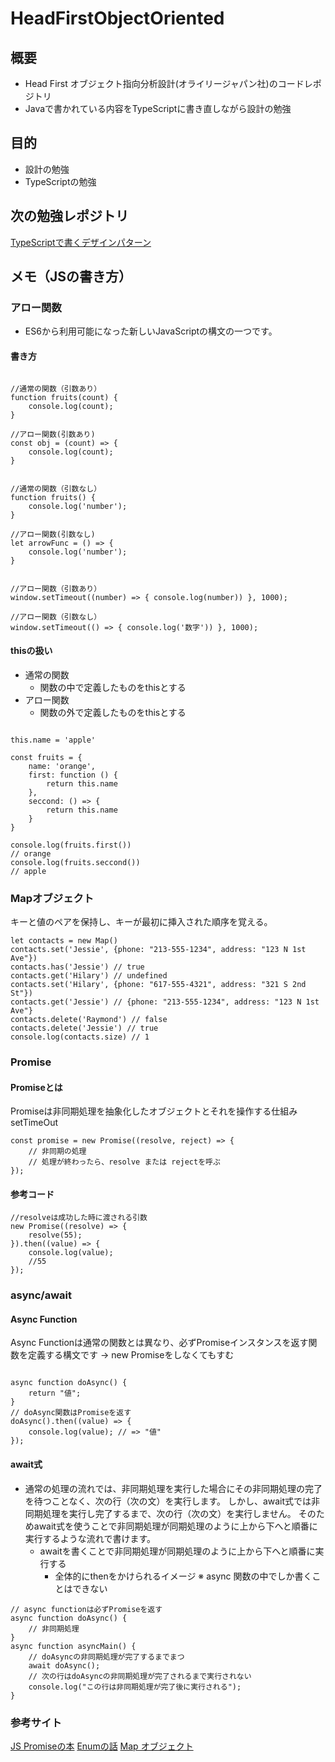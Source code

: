 # HeadFirstObjectOriented

## 概要
 + Head First オブジェクト指向分析設計(オライリージャパン社)のコードレポジトリ
  + Javaで書かれている内容をTypeScriptに書き直しながら設計の勉強

## 目的
 + 設計の勉強
 + TypeScriptの勉強

## 次の勉強レポジトリ

<a href="https://github.com/Nash-BETA/HeadFirstDesignPatterns">TypeScriptで書くデザインパターン</a>

## メモ（JSの書き方）

### アロー関数
+ ES6から利用可能になった新しいJavaScriptの構文の一つです。

#### 書き方

```

//通常の関数（引数あり）
function fruits(count) {
    console.log(count);
}

//アロー関数(引数あり)
const obj = (count) => {
    console.log(count);
}


//通常の関数（引数なし）
function fruits() {
    console.log('number');
}

//アロー関数(引数なし)
let arrowFunc = () => {
    console.log('number');
}

```

```

//アロー関数（引数あり）
window.setTimeout((number) => { console.log(number)) }, 1000);

//アロー関数（引数なし）
window.setTimeout(() => { console.log('数字')) }, 1000);

```

#### thisの扱い
 + 通常の関数
     + 関数の中で定義したものをthisとする
 + アロー関数
     + 関数の外で定義したものをthisとする

```

this.name = 'apple'

const fruits = {
    name: 'orange',
    first: function () {
        return this.name
    },
    seccond: () => {
        return this.name
    }
}

console.log(fruits.first())
// orange
console.log(fruits.seccond())
// apple

```

### Mapオブジェクト
キーと値のペアを保持し、キーが最初に挿入された順序を覚える。

```
let contacts = new Map()
contacts.set('Jessie', {phone: "213-555-1234", address: "123 N 1st Ave"})
contacts.has('Jessie') // true
contacts.get('Hilary') // undefined
contacts.set('Hilary', {phone: "617-555-4321", address: "321 S 2nd St"})
contacts.get('Jessie') // {phone: "213-555-1234", address: "123 N 1st Ave"}
contacts.delete('Raymond') // false
contacts.delete('Jessie') // true
console.log(contacts.size) // 1

```

### Promise
#### Promiseとは

Promiseは非同期処理を抽象化したオブジェクトとそれを操作する仕組み
setTimeOut


```
const promise = new Promise((resolve, reject) => {
    // 非同期の処理
    // 処理が終わったら、resolve または rejectを呼ぶ
});
```

#### 参考コード
```
//resolveは成功した時に渡される引数
new Promise((resolve) => {
    resolve(55);
}).then((value) => {
    console.log(value);
    //55
});

```


### async/await


#### Async Function

Async Functionは通常の関数とは異なり、必ずPromiseインスタンスを返す関数を定義する構文です
→ new Promiseをしなくてもすむ

```

async function doAsync() {
    return "値";
}
// doAsync関数はPromiseを返す
doAsync().then((value) => {
    console.log(value); // => "値"
});
```


#### await式
 + 通常の処理の流れでは、非同期処理を実行した場合にその非同期処理の完了を待つことなく、次の行（次の文）を実行します。
   しかし、await式では非同期処理を実行し完了するまで、次の行（次の文）を実行しません。 そのためawait式を使うことで非同期処理が同期処理のように上から下へと順番に実行するような流れで書けます。
     + awaitを書くことで非同期処理が同期処理のように上から下へと順番に実行する
       + 全体的にthenをかけられるイメージ
※ async 関数の中でしか書くことはできない

```
// async functionは必ずPromiseを返す
async function doAsync() {
    // 非同期処理
}
async function asyncMain() {
    // doAsyncの非同期処理が完了するまでまつ
    await doAsync();
    // 次の行はdoAsyncの非同期処理が完了されるまで実行されない
    console.log("この行は非同期処理が完了後に実行される");
}

```

### 参考サイト
<a href="https://azu.github.io/promises-book/">JS Promiseの本</a>
<a href="https://blog.mitsuruog.info/2018/01/typescript-emun-tips">Enumの話</a>
<a href="https://developer.mozilla.org/ja/docs/Web/JavaScript/Reference/Global_Objects/Map">Map オブジェクト</a>
